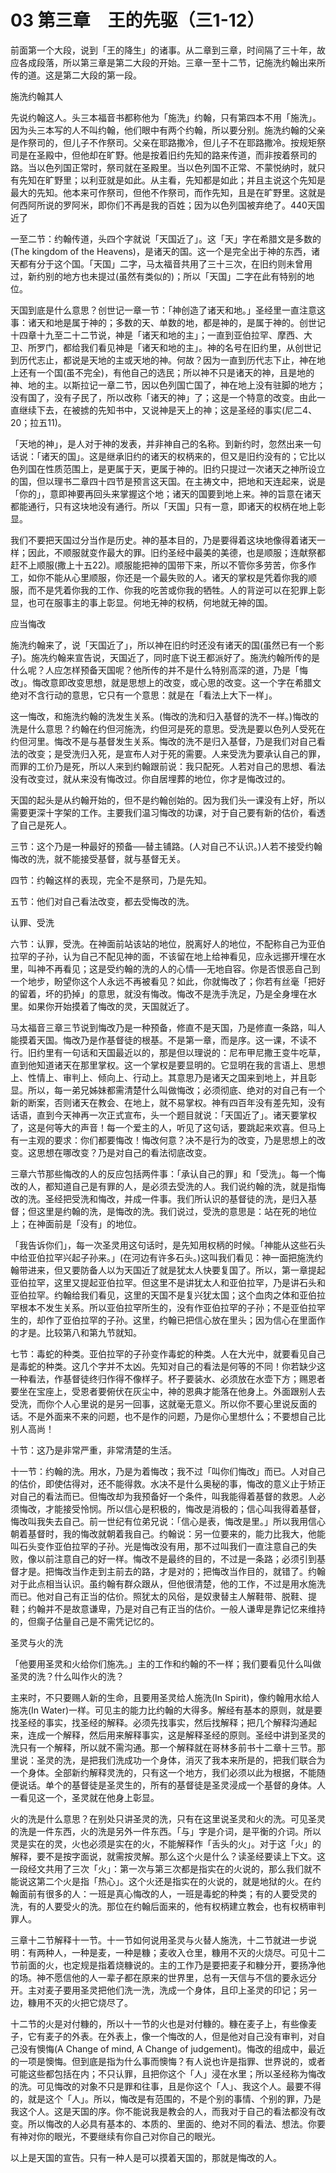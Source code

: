 # 03 第三章　王的先驱（三1-12）


前面第一个大段，说到「王的降生」的诸事。从二章到三章，时间隔了三十年，故应各成段落，所以第三章是第二大段的开始。三章一至十二节，记施洗约翰出来所传的道。这是第二大段的第一段。

施洗约翰其人

先说约翰这人。头三本福音书都称他为「施洗」约翰，只有第四本不用「施洗」。因为头三本写的人不叫约翰，他们眼中有两个约翰，所以要分别。施洗约翰的父亲是作祭司的，但儿子不作祭司。父亲在耶路撒冷，但儿子不在耶路撒冷。按规矩祭司是在圣殿中，但他却在旷野。他是按着旧约先知的路来传道，而非按着祭司的路。当以色列国正常时，祭司就在圣殿里。当以色列国不正常、不蒙悦纳时，就只有先知在旷野里；以利亚就是如此。从主看，先知都是如此；并且主说这个先知是最大的先知。他本来可作祭司，但他不作祭司，而作先知，且是在旷野里。这就是何西阿所说的罗阿米，即你们不再是我的百姓；因为以色列国被弃绝了。440天国近了

一至二节：约翰传道，头四个字就说「天国近了」。这「天」字在希腊文是多数的(The kingdom of the Heavens)，是诸天的国。这一个是完全出于神的东西，诸天都有分于这个国。「天国」二字，马太福音共用了三十三次，在旧约则未曾用过，新约别的地方也未提过(虽然有类似的)；所以「天国」二字在此有特别的地位。

天国到底是什么意思？创世记一章一节：「神创造了诸天和地。」圣经里一直注意这事：诸天和地是属于神的；多数的天、单数的地，都是神的，是属于神的。创世记十四章十九至二十二节说，神是「诸天和地的主」；一直到亚伯拉罕、摩西、大卫、所罗门，都给我们看见神是「诸天和地的主」。神的名号在旧约里，从创世记到历代志止，都说是天地的主或天地的神。何故？因为一直到历代志下止，神在地上还有一个国(虽不完全)，有他自己的选民；所以神不只是诸天的神，且是地的神、地的主。以斯拉记一章二节，因以色列国亡国了，神在地上没有驻脚的地方；没有国了，没有子民了，所以改称「诸天的神」了；这是一个特意的改变。由此一直继续下去，在被掳的先知书中，又说神是天上的神；这是圣经的事实(尼二4、20；拉五11)。

「天地的神」，是人对于神的发表，并非神自己的名称。到新约时，忽然出来一句话说：「诸天的国」。这是继承旧约的诸天的权柄来的，但又是旧约没有的；它比以色列国在性质范围上，是更属于天，更属于神的。旧约只提过一次诸天之神所设立的国，但以理书二章四十四节是预言这天国。在主祷文中，把地和天连起来，说是「你的」，意即神要再回头来掌握这个地；诸天的国要到地上来。神的旨意在诸天都能通行，只有这块地没有通行。所以「天国」只有一意，即诸天的权柄在地上彰显。

我们不要把天国过分当作是历史。神的基本目的，乃是要得着这块地像得着诸天一样；因此，不顺服就变作最大的罪。旧约圣经中最美的美德，也是顺服；连献祭都赶不上顺服(撒上十五22)。顺服能把神的国带下来，所以不管你多劳苦，你多作工，如你不能从心里顺服，你还是一个最失败的人。诸天的掌权是凭着你我的顺服，而不是凭着你我的工作、你我的吃苦或你我的牺牲。人的背逆可以在犯罪上彰显，也可在服事主的事上彰显。何地无神的权柄，何地就无神的国。

应当悔改

施洗约翰来了，说「天国近了」，所以神在旧约时还没有诸天的国(虽然已有一个影子)。施冼约翰来宣告说，天国近了，同时底下说王都派好了。施洗约翰所传的是什么呢？人应怎样预备天国呢？他所传的并不是什么特别高深的道，乃是「悔改」。悔改意即改变思想，就是思想上的改变，或心思的改变。这一个字在希腊文绝对不含行动的意思，它只有一个意思：就是在「看法上大下一样」。

这一悔改，和施洗约翰的洗发生关系。(悔改的洗和归入基督的洗不一样。)悔改的洗是什么意思？约翰在约但河施洗，约但河是死的意思。受洗是要以色列人受死在约但河里。悔改不是与基督发生关系。悔改的洗不是归入基督，乃是我们对自己看法的改变；是受洗归入死，是宣布人对于死的需要。人来受洗为要承认自己的罪，而罪的工价乃是死，所以人来到约翰跟前说：我只配死。人若对自己的思想、看法没有改变过，就从来没有悔改过。你自居埋葬的地位，你才是悔改过的。

天国的起头是从约翰开始的，但不是约翰创始的。因为我们头一课没有上好，所以需要更深十字架的工作。主要我们温习悔改的功课，对于自己要有新的估价，看透了自己是死人。

三节：这个乃是一种最好的预备──替主铺路。(人对自己不认识。)人若不接受约翰悔改的洗，就不能接受基督，就与基督无关。

四节：约翰这样的表现，完全不是祭司，乃是先知。

五节：他们对自己看法改变，都去受悔改的洗。

认罪、受洗

六节：认罪，受洗。在神面前站该站的地位，脱离好人的地位，不配称自己为亚伯拉罕的子孙，认为自己不配见神的面，不该留在地上给神看见，应永远挪开埋在水里，叫神不再看见；这是受约翰的洗的人的心情──无地自容。你是否恨恶自己到一个地步，盼望你这个人永远不再被看见？如此，你就悔改了；你若有丝毫「把好的留着，坏的扔掉」的意思，就没有悔改。悔改不是洗手洗足，乃是全身埋在水里。如果你开始摸着了悔改的灵，天国就近了。

马太福音三章三节说到悔改乃是一种预备，修直不是天国，乃是修直一条路，叫人能摸着天国。悔改乃是作基督徒的根基。不是第一章，而是序。这一课，不读不行。旧约里有一句话和天国最近以的，那是但以理说的：尼布甲尼撒王变牛吃草，直到他知道诸天在那里掌权。这一个掌权是要显明的。它显明在我的言语上、思想上、性情上、审判上、倾向上、行动上。其意思乃是诸天之国来到地上，并且彰显。所以，每一弟兄姊妹都需清楚什么叫做悔改；必须彻底、绝对的对自己有一个新的断案，否则诸天在教会、在地上，就不易掌权。神有四百年没有差先知，没有话语，直到今天神再一次正式宣布，头一个题目就说：「天国近了」。诸天要掌权了，这是何等大的声音！每一个爱主的人，听见了这句话，要跳起来欢喜。但马上有一主观的要求：你们都要悔改！悔改何意？决不是行为的改变，乃是思想上的改变。这思想在哪改变？乃是对自己的看法彻底改变。

三章六节那些悔改的人的反应包括两件事：「承认自己的罪」和「受洗」。每一个悔改的人，都知道自己是有罪的人，是必须去受洗的人。我们说约翰的洗，就是指悔改的洗。圣经把受洗和悔改，并成一件事。我们所认识的基督徒的洗，是归入基督；但这里是约翰的洗，是悔改的洗。我们说过，受洗的意思是：站在死的地位上；在神面前是「没有」的地位。

「我告诉你们」，每一次圣灵用这句话时，是先知用权柄的时候。「神能从这些石头中给亚伯拉罕兴起子孙来。」(在河边有许多石头。)这叫我们看见：神一面把施洗约翰带进来，但又要防备人以为天国近了就是犹太人快要复国了。所以，第一章提起亚伯拉罕，这里又提起亚伯拉罕。但这里不是讲犹太人和亚伯拉罕，乃是讲石头和亚伯拉罕。约翰给我们看见，这里的天国不是复兴犹太国；这个血肉之体和亚伯拉罕根本不发生关系。所以亚伯拉罕所生的，没有作亚伯拉罕的子孙；不是亚伯拉罕生的，却作了亚伯拉罕的子孙。这里，约翰已把信心放在里头；因为信心在里面作的才是。比较第八和第九节就知。

七节：毒蛇的种类。亚伯拉罕的子孙变作毒蛇的种类。人在大光中，就要看见自己是毒蛇的种类。这几个字并不太凶。先知对自己的看法是何等的不同！你若缺少这一种看法，作基督徒终归作得不像样子。杯子要装水、必须放在水壶下方；赐恩者要坐在宝座上，受恩者要俯伏在灰尘中，神的恩典才能落在他身上。外面跟别人去受洗，而你个人心里说的是另一回事，这就毫无意义。所以你不要心里说反面的话。不是外面来不来的问题，也不是作的问题，乃是你心里想什么；不要想自己比别人高尚！

十节：这乃是非常严重，非常清楚的生活。

十一节：约翰的洗。用水，乃是为着悔改；我不过「叫你们悔改」而已。人对自己的估价，即使估得对，还不能得救。水决不是什么奥秘的事，悔改的意义止于矫正对自己的看法而已。但悔改却为我预备好一个条件，叫我能得着基督的救恩。人必须悔改，才能接受怜悯。所以信心是积极的，悔改是消极的；信心叫我得着基督，悔改叫我失去自己。前一世纪有位弟兄说：「信心是表，悔改是里。」所以我用信心朝着基督时，我的悔改就朝着我自己。约翰说：另一位要来的，能力比我大，他能叫石头变作亚伯拉罕的子孙。光是悔改没有用，那不过叫我们一直注意自己的失败，像以前注意自己的好一样。悔改不是最终的目的，不过是一条路；必须引到基督才是。把悔改当作走到主前去的路，才是对的；把悔改当作目的，就错了。约翰对于此点相当认识。虽约翰有群众跟从，但他很清楚，他的工作，不过是用水施洗而已。他对自己有正当的估价。照犹太的风俗，是奴隶替主人解鞋带、脱鞋、提鞋；约翰并不是故意谦卑，乃是对自己有正当的估价。一般人谦卑是靠记忆来维持的，但瘸子估量自己是不需凭记忆的。

圣灵与火的洗

「他要用圣灵和火给你们施冼。」主的工作和约翰的不一样；我们要看见什么叫做圣灵的洗？什么叫作火的洗？

主来时，不只要赐人新的生命，且要用圣灵给人施洗(In Spirit)，像约翰用水给人施冼(In Water)一样。可见主的能力比约翰的大得多。解经有基本的原则，就是要找圣经的事实，找圣经的解释。必须先找事实，然后找解释；把几个解释沟通起来，连成一个解释，然后用来解释事实，这是解释圣经的原则。圣经中讲到圣灵的洗只有一个解释，所以就不需沟通。那一个解释就在哥林多前书十二章十三节。那里说：圣灵的洗，是把我们洗成功一个身体，消灭了我本来所是的，把我们联合为一个身体。全部新约解释灵洗的，只有这一个地方，我们必须以此为根据，不能随便说话。单个的基督徒是圣灵生的，所有的基督徒是圣灵浸成一个基督的身体。人一看见这一个，圣灵就在他身上彰显。

火的洗是什么意思？在别处只讲圣灵的洗，只有在这里说圣灵和火的洗。可见圣灵的洗是一件东西，火的洗是另外一件东西。「与」字是介词，是平衡的介词。所以灵是实在的灵，火也必须是实在的火，不能解释作「舌头的火」。对于这「火」的解释，要不是按字面说，就需按灵解。那么这个火是什么？读圣经要读上下文。这一段经文共用了三次「火」：第一次与第三次都是指实在的火说的，那么我们就不能说这第二个火是指「热心」。这个火还是指实在的火说的，就是地狱的火。在约翰面前有很多的人：一班是真心悔改的人，一班是毒蛇的种类；有的人要受灵的洗，有的人要受火的洗。那位在约翰后面来的，他有权柄建立教会，也有权柄审判罪人。

三章十二节解释十一节。十一节如何说用圣灵与火替人施洗，十二节就进一步说明：有两种人，一种是麦，一种是糠；麦收入仓里，糠用不灭的火烧尽。可见十二节前面的火，也定规是指着烧糠说的。主的工作乃是要把麦子和糠分开，要扬净他的场。神不愿信他的人一辈子都在原来的世界里，总有一天信与不信的要永远分开。主对麦子要用圣灵把他们洗一洗，洗成一个身体，且印上圣灵的印记；另一边，糠用不灭的火把它烧尽了。

十二节的火是对付糠的，所以十一节的火也是对付糠的。糠在麦子上，有些像麦子，它有麦子的外表。在外表上，像一个悔改的人，但是他对自己没有审判，对自己没有懊悔(A Change of mind, A Change of judgement)。悔改的组成中，最近的一项是懊悔。但到底是指为什么事而懊悔？有人说也许是指罪、世界说的，或者可能这些都包括在内；不只认罪，且把你这个「人」浸在水里；所以圣经称为悔改的洗。可见悔改的对象不只是罪和往事，且是你这个「人」、我这个人。最要不得的，就是这个「人」。所以，悔改是有范围的，不是个别的事情、个别的罪，乃是我这个人。这是天国的序。你不能说我是教会的人，而我对于自己的看法都没有改变。所以悔改的人必具有基本的、本质的、里面的、绝对不同的看法、想法。你要有神对你的眼光，不要继续有你自己对你自己的眼光。

以上是天国的宣告。只有一种人是可以摸着天国的，那就是悔改的人。

